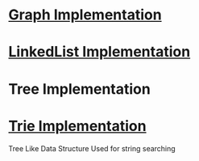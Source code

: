 <h1><a href="https://github.com/tanaykulkarni27/Python-Coding/blob/master/Graph.py">Graph Implementation</a></h1>
<h1><a href="https://github.com/tanaykulkarni27/Python-Coding/blob/master/LinkedList.py">LinkedList Implementation</a></h1>
<h1><a>Tree Implementation</a></h1>
<h1> <a href="https://github.com/tanaykulkarni27/Competitive-programming/blob/master/trie.cpp"> Trie Implementation</a></h1>
<p>
Tree Like Data Structure Used for string searching
</p>
